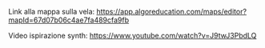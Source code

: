 Link alla mappa sulla vela: https://app.algoreducation.com/maps/editor?mapId=67d07b06c4ae7fa489cfa9fb 

Video ispirazione synth: https://www.youtube.com/watch?v=J9twJ3PbdLQ 
